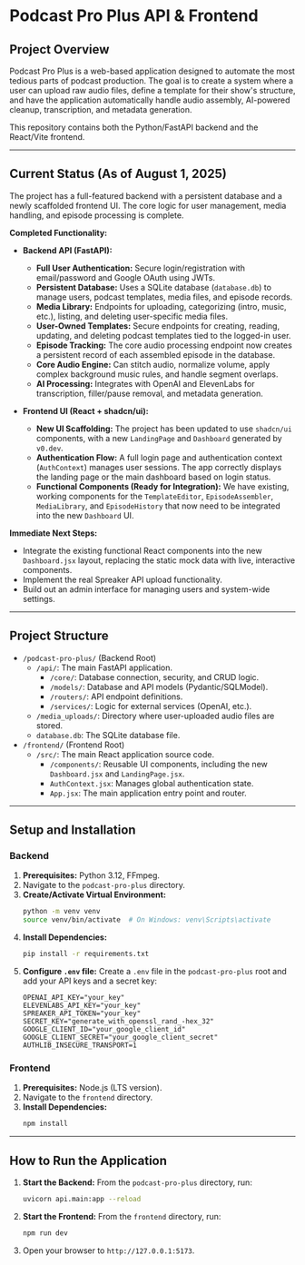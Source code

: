 # Podcast Pro Plus API & Frontend

## Project Overview

Podcast Pro Plus is a web-based application designed to automate the most tedious parts of podcast production. The goal is to create a system where a user can upload raw audio files, define a template for their show's structure, and have the application automatically handle audio assembly, AI-powered cleanup, transcription, and metadata generation.

This repository contains both the Python/FastAPI backend and the React/Vite frontend.

---

## Current Status (As of August 1, 2025)

The project has a full-featured backend with a persistent database and a newly scaffolded frontend UI. The core logic for user management, media handling, and episode processing is complete.

**Completed Functionality:**
* **Backend API (FastAPI):**
    * **Full User Authentication:** Secure login/registration with email/password and Google OAuth using JWTs.
    * **Persistent Database:** Uses a SQLite database (`database.db`) to manage users, podcast templates, media files, and episode records.
    * **Media Library:** Endpoints for uploading, categorizing (intro, music, etc.), listing, and deleting user-specific media files.
    * **User-Owned Templates:** Secure endpoints for creating, reading, updating, and deleting podcast templates tied to the logged-in user.
    * **Episode Tracking:** The core audio processing endpoint now creates a persistent record of each assembled episode in the database.
    * **Core Audio Engine:** Can stitch audio, normalize volume, apply complex background music rules, and handle segment overlaps.
    * **AI Processing:** Integrates with OpenAI and ElevenLabs for transcription, filler/pause removal, and metadata generation.

* **Frontend UI (React + shadcn/ui):**
    * **New UI Scaffolding:** The project has been updated to use `shadcn/ui` components, with a new `LandingPage` and `Dashboard` generated by `v0.dev`.
    * **Authentication Flow:** A full login page and authentication context (`AuthContext`) manages user sessions. The app correctly displays the landing page or the main dashboard based on login status.
    * **Functional Components (Ready for Integration):** We have existing, working components for the `TemplateEditor`, `EpisodeAssembler`, `MediaLibrary`, and `EpisodeHistory` that now need to be integrated into the new `Dashboard` UI.

**Immediate Next Steps:**
* Integrate the existing functional React components into the new `Dashboard.jsx` layout, replacing the static mock data with live, interactive components.
* Implement the real Spreaker API upload functionality.
* Build out an admin interface for managing users and system-wide settings.

---

## Project Structure

-   `/podcast-pro-plus/` (Backend Root)
    -   `/api/`: The main FastAPI application.
        -   `/core/`: Database connection, security, and CRUD logic.
        -   `/models/`: Database and API models (Pydantic/SQLModel).
        -   `/routers/`: API endpoint definitions.
        -   `/services/`: Logic for external services (OpenAI, etc.).
    -   `/media_uploads/`: Directory where user-uploaded audio files are stored.
    -   `database.db`: The SQLite database file.
-   `/frontend/` (Frontend Root)
    -   `/src/`: The main React application source code.
        -   `/components/`: Reusable UI components, including the new `Dashboard.jsx` and `LandingPage.jsx`.
        -   `AuthContext.jsx`: Manages global authentication state.
        -   `App.jsx`: The main application entry point and router.

---

## Setup and Installation

### Backend

1.  **Prerequisites:** Python 3.12, FFmpeg.
2.  Navigate to the `podcast-pro-plus` directory.
3.  **Create/Activate Virtual Environment:**
    ```bash
    python -m venv venv
    source venv/bin/activate  # On Windows: venv\Scripts\activate
    ```
4.  **Install Dependencies:**
    ```bash
    pip install -r requirements.txt
    ```
5.  **Configure `.env` file:** Create a `.env` file in the `podcast-pro-plus` root and add your API keys and a secret key:
    ```env
    OPENAI_API_KEY="your_key"
    ELEVENLABS_API_KEY="your_key"
    SPREAKER_API_TOKEN="your_key"
    SECRET_KEY="generate_with_openssl_rand_-hex_32"
    GOOGLE_CLIENT_ID="your_google_client_id"
    GOOGLE_CLIENT_SECRET="your_google_client_secret"
    AUTHLIB_INSECURE_TRANSPORT=1
    ```

### Frontend

1.  **Prerequisites:** Node.js (LTS version).
2.  Navigate to the `frontend` directory.
3.  **Install Dependencies:**
    ```bash
    npm install
    ```

---

## How to Run the Application

1.  **Start the Backend:** From the `podcast-pro-plus` directory, run:
    ```bash
    uvicorn api.main:app --reload
    ```
2.  **Start the Frontend:** From the `frontend` directory, run:
    ```bash
    npm run dev
    ```
3.  Open your browser to `http://127.0.0.1:5173`.

